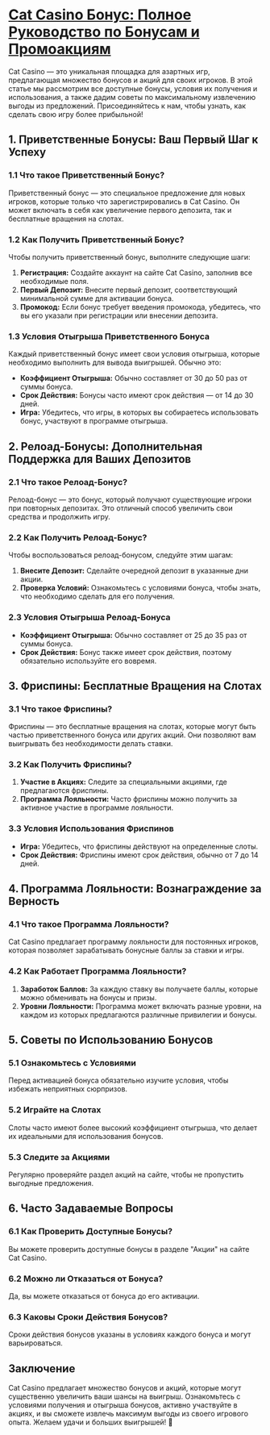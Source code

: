 # [Cat Casino Бонус: Полное Руководство по Бонусам и Промоакциям](https://catchthecatthree.com/d1bfb4f94)

Cat Casino — это уникальная площадка для азартных игр, предлагающая множество бонусов и акций для своих игроков. В этой статье мы рассмотрим все доступные бонусы, условия их получения и использования, а также дадим советы по максимальному извлечению выгоды из предложений. Присоединяйтесь к нам, чтобы узнать, как сделать свою игру более прибыльной!

## 1. Приветственные Бонусы: Ваш Первый Шаг к Успеху

### 1.1 Что такое Приветственный Бонус?

Приветственный бонус — это специальное предложение для новых игроков, которые только что зарегистрировались в Cat Casino. Он может включать в себя как увеличение первого депозита, так и бесплатные вращения на слотах.

### 1.2 Как Получить Приветственный Бонус?

Чтобы получить приветственный бонус, выполните следующие шаги:

1. **Регистрация:** Создайте аккаунт на сайте Cat Casino, заполнив все необходимые поля.
2. **Первый Депозит:** Внесите первый депозит, соответствующий минимальной сумме для активации бонуса.
3. **Промокод:** Если бонус требует введения промокода, убедитесь, что вы его указали при регистрации или внесении депозита.

### 1.3 Условия Отыгрыша Приветственного Бонуса

Каждый приветственный бонус имеет свои условия отыгрыша, которые необходимо выполнить для вывода выигрышей. Обычно это:

* **Коэффициент Отыгрыша:** Обычно составляет от 30 до 50 раз от суммы бонуса.
* **Срок Действия:** Бонусы часто имеют срок действия — от 14 до 30 дней.
* **Игра:** Убедитесь, что игры, в которых вы собираетесь использовать бонус, участвуют в программе отыгрыша.

## 2. Релоад-Бонусы: Дополнительная Поддержка для Ваших Депозитов

### 2.1 Что такое Релоад-Бонус?

Релоад-бонус — это бонус, который получают существующие игроки при повторных депозитах. Это отличный способ увеличить свои средства и продолжить игру.

### 2.2 Как Получить Релоад-Бонус?

Чтобы воспользоваться релоад-бонусом, следуйте этим шагам:

1. **Внесите Депозит:** Сделайте очередной депозит в указанные дни акции.
2. **Проверка Условий:** Ознакомьтесь с условиями бонуса, чтобы знать, что необходимо сделать для его получения.

### 2.3 Условия Отыгрыша Релоад-Бонуса

* **Коэффициент Отыгрыша:** Обычно составляет от 25 до 35 раз от суммы бонуса.
* **Срок Действия:** Бонус также имеет срок действия, поэтому обязательно используйте его вовремя.

## 3. Фриспины: Бесплатные Вращения на Слотах

### 3.1 Что такое Фриспины?

Фриспины — это бесплатные вращения на слотах, которые могут быть частью приветственного бонуса или других акций. Они позволяют вам выигрывать без необходимости делать ставки.

### 3.2 Как Получить Фриспины?

1. **Участие в Акциях:** Следите за специальными акциями, где предлагаются фриспины.
2. **Программа Лояльности:** Часто фриспины можно получить за активное участие в программе лояльности.

### 3.3 Условия Использования Фриспинов

* **Игра:** Убедитесь, что фриспины действуют на определенные слоты.
* **Срок Действия:** Фриспины имеют срок действия, обычно от 7 до 14 дней.

## 4. Программа Лояльности: Вознаграждение за Верность

### 4.1 Что такое Программа Лояльности?

Cat Casino предлагает программу лояльности для постоянных игроков, которая позволяет зарабатывать бонусные баллы за ставки и игры.

### 4.2 Как Работает Программа Лояльности?

1. **Заработок Баллов:** За каждую ставку вы получаете баллы, которые можно обменивать на бонусы и призы.
2. **Уровни Лояльности:** Программа может включать разные уровни, на каждом из которых предлагаются различные привилегии и бонусы.

## 5. Советы по Использованию Бонусов

### 5.1 Ознакомьтесь с Условиями

Перед активацией бонуса обязательно изучите условия, чтобы избежать неприятных сюрпризов.

### 5.2 Играйте на Слотах

Слоты часто имеют более высокий коэффициент отыгрыша, что делает их идеальными для использования бонусов.

### 5.3 Следите за Акциями

Регулярно проверяйте раздел акций на сайте, чтобы не пропустить выгодные предложения.

## 6. Часто Задаваемые Вопросы

### 6.1 Как Проверить Доступные Бонусы?

Вы можете проверить доступные бонусы в разделе "Акции" на сайте Cat Casino.

### 6.2 Можно ли Отказаться от Бонуса?

Да, вы можете отказаться от бонуса до его активации.

### 6.3 Каковы Сроки Действия Бонусов?

Сроки действия бонусов указаны в условиях каждого бонуса и могут варьироваться.

## Заключение

Cat Casino предлагает множество бонусов и акций, которые могут существенно увеличить ваши шансы на выигрыш. Ознакомьтесь с условиями получения и отыгрыша бонусов, активно участвуйте в акциях, и вы сможете извлечь максимум выгоды из своего игрового опыта. Желаем удачи и больших выигрышей! 🎊
